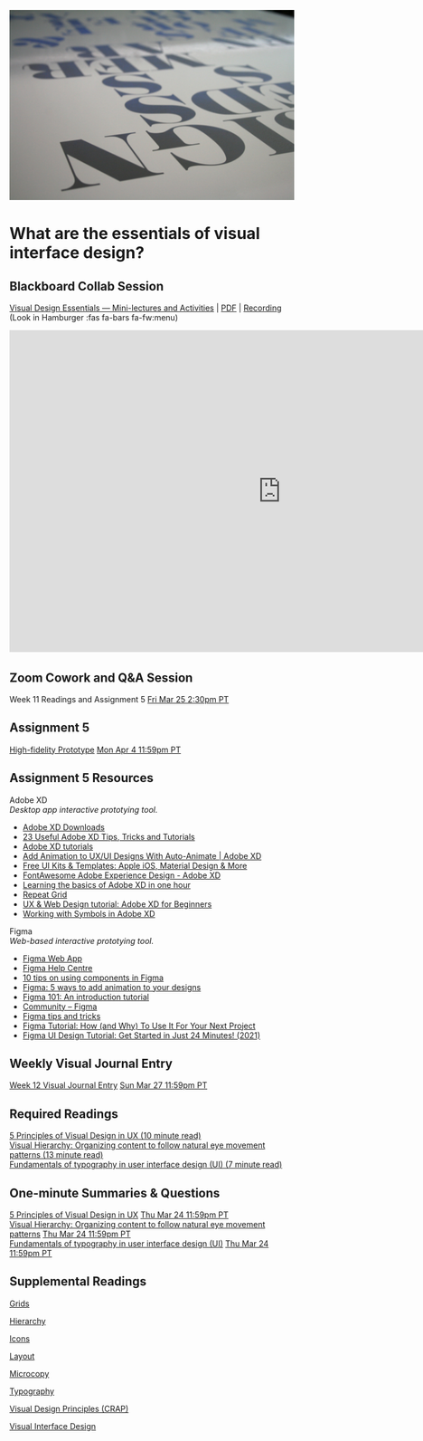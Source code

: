 ![Type on Page](images/4762082009_e0754cd5c3_b.jpg ':class=banner-image')

# What are the essentials of visual interface design?

## Blackboard Collab Session
[Visual Design Essentials — Mini-lectures and Activities](https://docs.google.com/presentation/d/e/2PACX-1vS_tnc1iOC98enAtEcvyVDD8gu_AukAzS6d2skYpfwsB08SX73kTY7v8C10Xl2w4JKEcCkA-5A9Wdlr/pub?start=false&loop=false&delayms=3000) | [PDF](https://canvas.sfu.ca/courses/67116/files/folder/Downloads/Slides%20PDFs/Mini-Lectures%20and%20Activities/Week-11) | [Recording](https://canvas.sfu.ca/courses/67116/external_tools/3544) (Look in Hamburger :fas fa-bars fa-fw:menu)  

<div class="video-container-16by9"><iframe src="https://docs.google.com/presentation/d/e/2PACX-1vS_tnc1iOC98enAtEcvyVDD8gu_AukAzS6d2skYpfwsB08SX73kTY7v8C10Xl2w4JKEcCkA-5A9Wdlr/embed?start=false&loop=false&delayms=3000" frameborder="0" width="960" height="569" allowfullscreen="true" mozallowfullscreen="true" webkitallowfullscreen="true"></iframe></div>

## Zoom Cowork and Q&A Session
Week 11 Readings and Assignment 5 <span class='badge'> [Fri Mar 25 2:30pm PT](https://www.timeanddate.com/worldclock/fixedtime.html?msg=CMPT-363+Zoom+Cowork+and+Q%26A&iso=20220325T1430&p1=256&am=50)</span>  

## Assignment 5
[High-fidelity Prototype](https://canvas.sfu.ca/courses/67116/assignments/662759) <span class='badge'> [Mon Apr 4 11:59pm PT](https://www.timeanddate.com/worldclock/fixedtime.html?msg=CMPT-363+High-fidelity+Prototype+Due+Date&iso=20220404T2359&p1=256)</span>  

## Assignment 5 Resources  

Adobe XD  
_Desktop app interactive prototying tool._
*   [Adobe XD Downloads](https://www.adobe.com/ca/products/xd.html)
*   [23 Useful Adobe XD Tips, Tricks and Tutorials](https://bashooka.com/resources/adobe-xd-tips-tricks-and-tutorials/)
*   [Adobe XD tutorials](https://helpx.adobe.com/ca/xd/tutorials.html)
*   [Add Animation to UX/UI Designs With Auto-Animate | Adobe XD](https://www.adobe.com/ca/products/xd/features/auto-animate.html)
*   [Free UI Kits & Templates: Apple iOS, Material Design & More](https://www.adobe.com/ca/products/xd/features/ui-kits.html)
*   [FontAwesome Adobe Experience Design - Adobe XD](https://github.com/boraunal/FontAwesome-AdobeExperience-Design-XD)
*   [Learning the basics of Adobe XD in one hour](https://medium.com/drill/learning-the-basics-of-adobe-xd-in-one-hour-3537f3ac02a3)  
*   [Repeat Grid](https://www.xdguru.com/adobe-xd-guide/repeat-grid/)
*   [UX & Web Design tutorial: Adobe XD for Beginners](https://www.digitalartsonline.co.uk/tutorials/interactive-design/adobe-xd-for-beginners/)
*   [Working with Symbols in Adobe XD](https://medium.com/@Jonthanjosh/working-with-symbols-in-adobe-xd-6363a999a1d)

Figma  
_Web-based interactive prototying tool._
*   [Figma Web App](https://www.figma.com/)
*   [Figma Help Centre](https://help.figma.com/hc/en-us)
*   [10 tips on using components in Figma](https://medium.com/design-with-figma/10-tips-on-using-components-in-figma-c7db9c5e7fe1)
*   [Figma: 5 ways to add animation to your designs](https://uxdesign.cc/figma-5-ways-to-add-animation-to-your-designs-e3c521aa8902)
*   [Figma 101: An introduction tutorial](https://www.youtube.com/watch?v=cCNLD5IZY34)
*   [Community – Figma](https://www.figma.com/community/explore)
*   [Figma tips and tricks](https://blog.prototypr.io/figma-tips-and-tricks-1c07ec13b696)  
*   [Figma Tutorial: How (and Why) To Use It For Your Next Project](https://snipcart.com/blog/how-to-use-figma-tutorial)  
*   [Figma UI Design Tutorial: Get Started in Just 24 Minutes! (2021)](https://www.youtube.com/watch?v=FTFaQWZBqQ8)  

## Weekly Visual Journal Entry
[Week 12 Visual Journal Entry](https://canvas.sfu.ca/courses/67116/assignments/662765) <span class='badge'> [Sun Mar 27 11:59pm PT](https://www.timeanddate.com/worldclock/fixedtime.html?msg=CMPT-363+Week+12+Visual+Journal+Entry+Due+Date&iso=20220327T235900)</span>  

## Required Readings  
[5 Principles of Visual Design in UX (10 minute read)](https://www.nngroup.com/articles/principles-visual-design/)  
[Visual Hierarchy: Organizing content to follow natural eye movement patterns (13 minute read)](https://www.interaction-design.org/literature/article/visual-hierarchy-organizing-content-to-follow-natural-eye-movement-patterns)  
[Fundamentals of typography in user interface design (UI) (7 minute read)](https://uxdesign.cc/fundamentals-of-typography-in-user-interface-design-ui-67cdd13bfa24)  

## One-minute Summaries & Questions
[5 Principles of Visual Design in UX](https://canvas.sfu.ca/courses/67116/assignments/662740) <span class='badge'> [Thu Mar 24 11:59pm PT](https://www.timeanddate.com/worldclock/fixedtime.html?msg=One-minute+Summaries+for+Week+12+Due+Date&iso=20220324T235900&p1=256)</span>  
[Visual Hierarchy: Organizing content to follow natural eye movement patterns](https://canvas.sfu.ca/courses/67116/assignments/662739) <span class='badge'> [Thu Mar 24 11:59pm PT](https://www.timeanddate.com/worldclock/fixedtime.html?msg=One-minute+Summaries+for+Week+12+Due+Date&iso=20220324T235900&p1=256)</span>  
[Fundamentals of typography in user interface design (UI)](https://canvas.sfu.ca/courses/67116/assignments/662734) <span class='badge'> [Thu Mar 24 11:59pm PT](https://www.timeanddate.com/worldclock/fixedtime.html?msg=One-minute+Summaries+for+Week+12+Due+Date&iso=20220324T235900&p1=256)</span>  

## Supplemental Readings  

[Grids](ux-techniques-guide/05.what-are-the-essentials-of-visual-design/grids.md ':include')

[Hierarchy](ux-techniques-guide/05.what-are-the-essentials-of-visual-design/hierarchy.md ':include')

[Icons](ux-techniques-guide/05.what-are-the-essentials-of-visual-design/icons.md ':include')

[Layout](ux-techniques-guide/05.what-are-the-essentials-of-visual-design/layout.md ':include')

[Microcopy](ux-techniques-guide/05.what-are-the-essentials-of-visual-design/microcopy.md ':include')

[Typography](ux-techniques-guide/05.what-are-the-essentials-of-visual-design/typography.md ':include')

[Visual Design Principles (CRAP)](ux-techniques-guide/05.what-are-the-essentials-of-visual-design/visual-design-principles.md ':include')

[Visual Interface Design](ux-techniques-guide/05.what-are-the-essentials-of-visual-design/visual-interface-design.md ':include')
